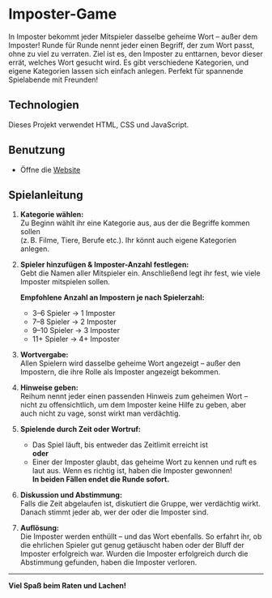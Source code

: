 # Imposter-Game
In Imposter bekommt jeder Mitspieler dasselbe geheime Wort – außer dem Imposter! Runde für Runde nennt jeder einen Begriff, der zum Wort passt, ohne zu viel zu verraten. Ziel ist es, den Imposter zu enttarnen, bevor dieser errät, welches Wort gesucht wird. Es gibt verschiedene Kategorien, und eigene Kategorien lassen sich einfach anlegen. Perfekt für spannende Spielabende mit Freunden!
## Technologien
Dieses Projekt verwendet HTML, CSS und JavaScript.
## Benutzung
- Öffne die [Website](https://nils-programmierer.github.io/Imposter-Game/)
## Spielanleitung

1. **Kategorie wählen:**  
   Zu Beginn wählt ihr eine Kategorie aus, aus der die Begriffe kommen sollen  
   (z. B. Filme, Tiere, Berufe etc.). Ihr könnt auch eigene Kategorien anlegen.

2. **Spieler hinzufügen & Imposter-Anzahl festlegen:**  
   Gebt die Namen aller Mitspieler ein. Anschließend legt ihr fest, wie viele Imposter mitspielen sollen.
   
   **Empfohlene Anzahl an Impostern je nach Spielerzahl:**
   - 3–6 Spieler → 1 Imposter  
   - 7–8 Spieler → 2 Imposter  
   - 9–10 Spieler → 3 Imposter  
   - 11+ Spieler → 4+ Imposter

3. **Wortvergabe:**  
   Allen Spielern wird dasselbe geheime Wort angezeigt – außer den Impostern, die ihre Rolle als Imposter angezeigt bekommen.

4. **Hinweise geben:**  
   Reihum nennt jeder einen passenden Hinweis zum geheimen Wort – nicht zu offensichtlich, um dem Imposter keine Hilfe zu geben, aber auch nicht zu vage, sonst wirkt man verdächtig.

5. **Spielende durch Zeit oder Wortruf:**  
   - Das Spiel läuft, bis entweder das Zeitlimit erreicht ist  
   **oder**  
   - Einer der Imposter glaubt, das geheime Wort zu kennen und ruft es laut aus. Wenn es richtig ist, haben die Imposter gewonnen!  
   **In beiden Fällen endet die Runde sofort.**

6. **Diskussion und Abstimmung:**  
   Falls die Zeit abgelaufen ist, diskutiert die Gruppe, wer verdächtig wirkt. Danach stimmt jeder ab, wer der oder die Imposter sind.
   
7. **Auflösung:**  
   Die Imposter werden enthüllt – und das Wort ebenfalls. So erfahrt ihr, ob die ehrlichen Spieler gut genug getäuscht haben oder der Bluff der Imposter erfolgreich war. Wurden die Imposter erfolgreich durch die Abstimmung gefunden, haben die Imposter verloren.

---

**Viel Spaß beim Raten und Lachen!**
